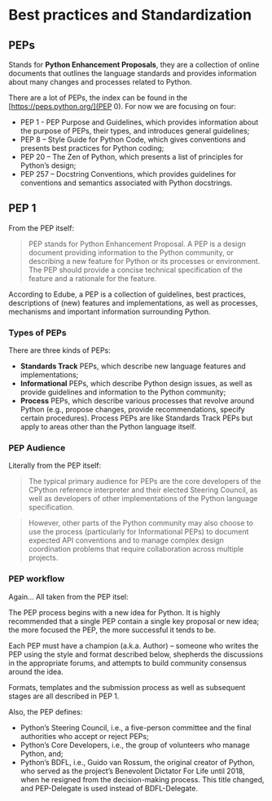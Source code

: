 # Best practices and Standardization

## PEPs

Stands for **Python Enhancement Proposals**, they are a collection of online documents that outlines the language standards and provides information about many changes and processes related to Python.

There are a lot of PEPs, the index can be found in the [https://peps.python.org/](PEP 0). For now we are focusing on four:

- PEP 1 - PEP Purpose and Guidelines, which provides information about the purpose of PEPs, their types, and introduces general guidelines;
- PEP 8 – Style Guide for Python Code, which gives conventions and presents best practices for Python coding;
- PEP 20 – The Zen of Python, which presents a list of principles for Python’s design;
- PEP 257 – Docstring Conventions, which provides guidelines for conventions and semantics associated with Python docstrings.

## PEP 1

From the PEP itself: 

> PEP stands for Python Enhancement Proposal. A PEP is a design document providing information to the Python community, or describing a new feature for Python or its processes or environment. The PEP should provide a concise technical specification of the feature and a rationale for the feature.

According to Edube, a PEP is a collection of guidelines, best practices, descriptions of (new) features and implementations, as well as processes, mechanisms and important information surrounding Python.

### Types of PEPs

There are three kinds of PEPs:


- **Standards Track** PEPs, which describe new language features and implementations;
- **Informational** PEPs, which describe Python design issues, as well as provide guidelines and information to the Python community;
- **Process** PEPs, which describe various processes that revolve around Python (e.g., propose changes, provide recommendations, specify certain procedures). Process PEPs are like Standards Track PEPs but apply to areas other than the Python language itself.

### PEP Audience

Literally from the PEP itself:

> The typical primary audience for PEPs are the core developers of the CPython reference interpreter and their elected Steering Council, as well as developers of other implementations of the Python language specification.

> However, other parts of the Python community may also choose to use the process (particularly for Informational PEPs) to document expected API conventions and to manage complex design coordination problems that require collaboration across multiple projects.

### PEP workflow

Again... All taken from the PEP itsel:

The PEP process begins with a new idea for Python. It is highly recommended that a single PEP contain a single key proposal or new idea; the more focused the PEP, the more successful it tends to be.

Each PEP must have a champion (a.k.a. Author) – someone who writes the PEP using the style and format described below, shepherds the discussions in the appropriate forums, and attempts to build community consensus around the idea.

Formats, templates and the submission process as well as subsequent stages are all described in PEP 1.

Also, the PEP defines:


- Python’s Steering Council, i.e., a five-person committee and the final authorities who accept or reject PEPs;
- Python’s Core Developers, i.e., the group of volunteers who manage Python, and;
- Python’s BDFL, i.e., Guido van Rossum, the original creator of Python, who served as the project’s Benevolent Dictator For Life until 2018, when he resigned from the decision-making process. This title changed, and PEP-Delegate is used instead of BDFL-Delegate.



